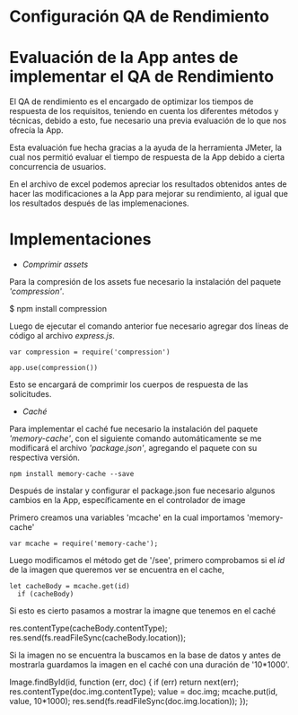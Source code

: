 # Configuración QA de Rendimiento

# Evaluación de la App antes de implementar el QA de Rendimiento

El QA de rendimiento es el encargado de optimizar los tiempos de respuesta de los requisitos, teniendo en cuenta los diferentes métodos y técnicas, debido a esto, fue necesario una previa evaluación de lo que nos ofrecía la App.

Esta evaluación fue hecha gracias a la ayuda de la herramienta JMeter, la cual nos permitió evaluar el tiempo de respuesta de la App debido a cierta concurrencia de usuarios.

En el archivo de excel podemos apreciar los resultados obtenidos antes de hacer las modificaciones a la App para mejorar su rendimiento, al igual que los resultados después de las implemenaciones.

# Implementaciones

* _Comprimir assets_

Para la compresión de los assets fue necesario la instalación del paquete _'compression'_.

   $ npm install compression



Luego de ejecutar el comando anterior fue necesario agregar dos líneas de código al archivo _express.js_.

    var compression = require('compression')

    app.use(compression())

Esto se encargará de comprimir los cuerpos de respuesta de las solicitudes.

* _Caché_

Para implementar el caché fue necesario la instalación del paquete _'memory-cache'_, con el siguiente comando automáticamente se me modificará el archivo _'package.json'_, agregando el paquete con su respectiva versión.

    npm install memory-cache --save

Después de instalar y configurar el package.json fue necesario algunos cambios en la App, específicamente en el controlador de image

Primero creamos una variables 'mcache' en la cual importamos 'memory-cache'

    var mcache = require('memory-cache');

Luego modificamos el método get de '/see', primero comprobamos si el _id_ de la imagen que queremos ver se encuentra en el cache,

    let cacheBody = mcache.get(id)
      if (cacheBody)

Si esto es cierto pasamos a mostrar la imagne que tenemos en el caché

  res.contentType(cacheBody.contentType);
  res.send(fs.readFileSync(cacheBody.location));

Si la imagen no se encuentra la buscamos en la base de datos y antes de mostrarla guardamos la imagen en el caché con una duración de '10*1000'.

  Image.findById(id, function (err, doc) {
    if (err) return next(err);
      res.contentType(doc.img.contentType);
      value = doc.img;
      mcache.put(id, value, 10*1000);
      res.send(fs.readFileSync(doc.img.location));
  });
